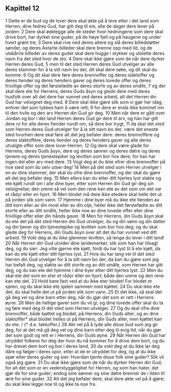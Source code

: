 ## Kapittel 12

1 Dette er de bud og de lover dere skal akte på å leve etter i det land som Herren, dine fedres Gud, har gitt deg til eie, alle de dager dere lever på jorden:
2 Dere skal ødelegge alle de steder hvor hedningene som dere skal drive bort, har dyrket sine guder, på de høye fjell og på haugene og under hvert grønt tre;
3 Dere skal rive ned deres altere og slå deres billedstøtter sønder, og deres Astarte-billeder skal dere brenne opp med ild, og de utskårne billeder av deres guder skal dere hugge i stykker og utslette deres navn fra det sted hvor de sto.
4 Dere skal ikke gjøre som de når dere dyrker Herren deres Gud,
5 men til det sted Herren deres Gud utvelger av alle deres stammer for å la sitt navn bo der, dit skal dere søke, og dit skal du komme.
6 Og dit skal dere føre deres brennoffer og deres slaktoffer og deres tiender og deres henders gaver og deres lovede offer og deres frivillige offer og det førstefødte av deres storfe og av deres småfe,
7 og der skal dere ete for Herrens, deres Guds åsyn og glede dere med deres husfolk over alt det dere har vunnet ved deres arbeid, alt det Herren din Gud har velsignet deg med.
8 Dere skal ikke gjøre slik som vi gjør her idag, enhver det som tykkes ham å være rett;
9 for dere er enda ikke kommet inn til den hvile og den arv Herren din Gud gir deg.
10 Men når dere er gått over Jordan og bor i det land Herren deres Gud gir dere til arv, og han har gitt dere ro for alle deres fiender rundt om, så dere bor trygt,
11 da skal det sted som Herren deres Gud utvelger for å la sitt navn bo der, være det eneste sted hvorhen dere skal føre alt det jeg befaler dere: deres brennoffere og deres slaktoffere, deres tiender og deres henders gaver og alle deres utvalgte offer som dere lover Herren.
12 Og dere skal være glade for Herrens, deres Guds åsyn, dere og deres sønner og deres døtre og deres tjenere og deres tjenestepiker og levitten som bor hos dere; for han har ingen del eller arv med dere.
13 Vogt deg at du ikke ofrer dine brennoffer på noe sted som du selv utser deg!
14 Men på det sted som Herren utvelger i en av dine stammer, der skal du ofre dine brennoffer, og der skal du gjøre alt det jeg befaler deg.
15 Men ellers kan du etter ditt hjertes lyst slakte og ete kjøtt rundt om i alle dine byer, etter som Herren din Gud gir deg sin velsignelse; den urene så vel som den rene kan ete av det som om det var et rådyr eller en hjort.
16 Men blodet må dere ikke etedere skal helle det ut på jorden slik som vann.
17 Hjemme i dine byer må du ikke ete tienden av ditt korn eller av din most eller av din olje, heller ikke det førstefødte av ditt storfe eller av ditt småfe, heller ikke noe av dine lovede offer eller dine frivillige offer eller din hånds gaver.
18 Men for Herrens, din Guds åsyn skal du ete det på det sted Herren din Gud utvelger, du og din sønn og din datter og din tjener og din tjenestepike og levitten som bor hos deg; og du skal glede deg for Herrens, din Guds åsyn over alt det du har vunnet ved ditt arbeid.
19 Vokt deg at du ikke glemmer levitten, så lenge du lever i ditt land!
20 Når Herren din Gud utvider dine landemerker, slik som han har tilsagt deg, og du sier: Jeg ville gjerne ete kjøtt, fordi du har lyst til å ete kjøtt, da kan du ete kjøtt etter ditt hjertes lyst.
21 Hvis du har lang vei til det sted Herren din Gud utvelger for å la sitt navn bo der, da kan du gjøre som jeg har befalt deg, og slakte av ditt storfe og av ditt småfe, som Herren har gitt deg, og du kan ete det hjemme i dine byer etter ditt hjertes lyst.
22 Men du skal ete det som en eter et rådyr eller en hjort; både den urene og den rene kan ete det.
23 Hold bare fast ved at du ikke eter blodet! For blodet er sjelen, og du skal ikke ete sjelen sammen med kjøttet.
24 Du skal ikke ete det; du skal helle det ut på jorden slik som vann.
25 Et det ikke, så skal det gå deg vel og dine barn etter deg, når du gjør det som er rett i Herrens øyne.
26 Men de hellige gaver som du vil gi, og dine lovede offer skal du ta og føre med deg til det sted som Herren utvelger.
27 Og du skal ofre dine brennoffer, både kjøttet og blodet, på Herrens, din Guds alter; og av dine slaktoffer* skal blodet helles ut på Herrens, din Guds alter, men kjøttet kan du ete. / {* d.e. takkoffer.}
28 Akt vel på å lyde alle disse bud som jeg gir deg, for at det må gå deg vel og dine barn etter deg til evig tid, når du gjør det som godt og rett er i Herrens, din Guds øyne.
29 Når Herren din Gud har utryddet folkene for deg der hvor du nå kommer for å drive dem bort, og du har drevet dem bort og bor i deres land,
30 da vokt deg at du ikke lar deg dåre og følger i deres spor, etter at de er utryddet for deg, og at du ikke spør etter deres guder og sier: Hvordan tjente disse folk sine guder? Slik vil også jeg gjøre.
31 Du skal ikke gjøre som de når du dyrker Herren din Gud; for alt det som er en vederstyggelighet for Herren, og som han hater, det gjør de for sine guder; endog sine sønner og sine døtre brenner de i ilden til ære for sine guder.
32 Alt det jeg befaler dere, skal dere akte vel på å gjøre; du skal ikke legge noe til og ikke ta noe fra.
